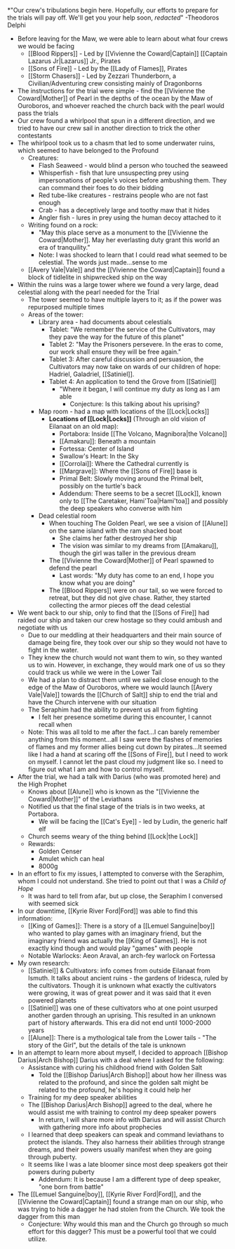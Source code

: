 *"Our crew's tribulations begin here. Hopefully, our efforts to prepare for the trials will pay off. We'll get you your help soon, *redacted*" -Theodoros Delphi 

- Before leaving for the Maw, we were able to learn about what four crews we would be facing 
	- [[Blood Rippers]] - Led by [[Vivienne the Coward|Captain]] [[Captain Lazarus Jr|Lazarus]] Jr., Pirates
	- [[Sons of Fire]] - Led by the [[Lady of Flames]], Pirates
	- [[Storm Chasers]] - Led by Zezzari Thunderborn, a Civilian/Adventuring crew consisting mainly of Dragonborns
- The instructions for the trial were simple - find the [[Vivienne the Coward|Mother]] of Pearl in the depths of the ocean by the Maw of Ouroboros, and whoever reached the church back with the pearl would pass the trials
- Our crew found a whirlpool that spun in a different direction, and we tried to have our crew sail in another direction to trick the other contestants
- The whirlpool took us to a chasm that led to some underwater ruins, which seemed to have belonged to the Profound
    - Creatures:
        - Flash Seaweed - would blind a person who touched the seaweed
        - Whisperfish - fish that lure unsuspecting prey using impersonations of people's voices before ambushing them. They can command their foes to do their bidding
        - Red tube-like creatures - restrains people who are not fast enough
        - Crab - has a deceptively large and toothy maw that it hides
        - Angler fish - lures in prey using the human decoy attached to it
	- Writing found on a rock: 
		-  "May this place serve as a monument to the [[Vivienne the Coward|Mother]]. May her everlasting duty grant this world an era of tranquility."
		- Note: I was shocked to learn that I could read what seemed to be celestial. The words just made...sense to me
	- [[Avery Vale|Vale]] and the [[Vivienne the Coward|Captain]] found a block of tidlelite in shipwrecked ship on the way 
- Within the ruins was a large tower where we found a very large, dead celestial along with the pearl needed for the Trial
	- The tower seemed to have multiple layers to it; as if the power was repurposed multiple times
	- Areas of the tower: 
		- Library area - had documents about celestials
			- Tablet: "We remember the service of the Cultivators, may they pave the way for the future of this planet"
			- Tablet 2: "May the Prisoners persevere. In the eras to come, our work shall ensure they will be free again."
			- Tablet 3: After careful discussion and persuasion, the Cultivators may now take on wards of our children of hope: Hadriel, Galadriel, [[Satiniel]].
			- Tablet 4: An application to tend the Grove from [[Satiniel]]
			    - "Where it began, I will continue my duty as long as I am able
				    - Conjecture: Is this talking about his uprising?
		- Map room - had a map with locations of the [[Lock|Locks]]
			-  **Locations of [[Lock|Locks]]** (Through an old vision of Eilanaat on an old map):
				- Portabora: Inside [[The Volcano, Magnibora|the Volcano]]
				- [[Amakaru]]: Beneath a mountain
				- Fortessa: Center of Island
				- Swallow's Heart: In the Sky
				- [[Corrolai]]: Where the Cathedral currently is
				- [[Margrave]]: Where the [[Sons of Fire]] base is
				- Primal Belt: Slowly moving around the Primal belt, possibly on the turtle's back
				- Addendum: There seems to be a secret [[Lock]], known only to [[The Caretaker, Hami'Toa|Hami'toa]] and possibly the deep speakers who converse with him
		- Dead celestial room
			- When touching The Golden Pearl, we see a vision of [[Alune]] on the same island with the ram shacked boat
			    - She claims her father destroyed her ship
			    - The vision was similar to  my dreams from [[Amakaru]], though the girl was taller in the previous dream
			- The [[Vivienne the Coward|Mother]] of Pearl spawned to defend the pearl
				- Last words: "My duty has come to an end, I hope you know what you are doing"
			- The [[Blood Rippers]] were on our tail, so we were forced to retreat, but they did not give chase. Rather, they started collecting the armor pieces off the dead celestial
- We went back to our ship, only to find that the [[Sons of Fire]] had raided our ship and taken our crew hostage so they could ambush and negotiate with us
	- Due to our meddling at their headquarters and their main source of damage being fire, they took over our ship so they would not have to fight in the water. 
	- They knew the church would not want them to win, so they wanted us to win. However, in exchange, they would mark one of us so they could track us while we were in the Lower Tail
	- We had a plan to distract them until we sailed close enough to the edge of the Maw of Ouroboros, where we would launch [[Avery Vale|Vale]] towards the [[Church of Salt]] ship to end the trial and have the Church intervene with our situation 
	- The Seraphim had the ability to prevent us all from fighting 
		- I felt her presence sometime during this encounter, I cannot recall when
	- Note: This was all told to me after the fact...I can barely remember anything from this moment...all I saw were the flashes of memories of flames and my former allies being cut down by pirates...It seemed like I had a hand at scaring off the [[Sons of Fire]], but I need to work on myself. I cannot let the past cloud my judgment like so. I need to figure out what I am and how to control myself.
- After the trial, we had a talk with Darius (who was promoted here) and the High Prophet
	- Knows about [[Alune]] who is known as the "[[Vivienne the Coward|Mother]]" of the Leviathans
	- Notified us that the final stage of the trials is in two weeks, at Portabora.
		- We will be facing the [[Cat's Eye]] - led by Ludin, the generic half elf
	- Church seems weary of the thing behind [[Lock|the Lock]]
	- Rewards:
		- Golden Censer
		- Amulet which can heal
		- 8000g
- In an effort to fix my issues, I attempted to converse with the Seraphim, whom I could not understand. She tried to point out that I was a *Child of Hope*
	- It was hard to tell from afar, but up close, the Seraphim I conversed with seemed sick
- In our downtime, [[Kyrie River Ford|Ford]] was able to find this information:
	- [[King of Games]]: There is a story of a [[Lemuel Sanguine|boy]] who wanted to play games with an imaginary friend, but the imaginary friend was actually the [[King of Games]]. He is not exactly kind though and would play "games" with people
	- Notable Warlocks: Aeon Araval, an arch-fey warlock on Fortessa
- My own research: 
	- [[Satiniel]] & Cultivators: info comes from outside Eilanaat from Ismuth. It talks about ancient ruins - the gardens of Iridesca, ruled by the cultivators. Though it is unknown what exactly the cultivators were growing, it was of great power and it was said that it even powered planets
    - [[Satiniel]] was one of these cultivators who at one point usurped another garden through an uprising. This resulted in an unknown part of history afterwards. This era did not end until 1000-2000 years
	- [[Alune]]: There is a mythological tale from the Lower tails - "The story of the Girl", but the details of the tale is unknown
- In an attempt to learn more about myself, I decided to approach [[Bishop Darius|Arch Bishop]] Darius with a deal where I asked for the following:
	- Assistance with curing his childhood friend with Golden Salt
		- Told the [[Bishop Darius|Arch Bishop]] about how her illness was related to the profound, and since the golden salt might be related to the profound, he's hoping it could help her
	- Training for my deep speaker abilities
	- The [[Bishop Darius|Arch Bishop]] agreed to the deal, where he would assist me with training to control my deep speaker powers
		- In return, I will share more info with Darius and will assist Church with gathering more info about prophecies
	- I learned that deep speakers can speak and command leviathans to protect the islands. They also harness their abilities through strange dreams, and their powers usually manifest when they are going through puberty.
	- It seems like I was a late bloomer since most deep speakers got their powers during puberty
		- Addendum: It is because I am a different type of deep speaker, "one born from battle"
- The [[Lemuel Sanguine|boy]], [[Kyrie River Ford|Ford]], and the [[Vivienne the Coward|Captain]] found a strange man on our ship, who was trying to hide a dagger he had stolen from the Church. We took the dagger from this man
    - Conjecture: Why would this man and the Church go through so much effort for this dagger? This must be a powerful tool that we could utilize.
